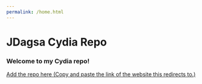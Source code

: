 ```yaml
---
permalink: /home.html
---
```

# JDagsa Cydia Repo

### **Welcome to my Cydia repo!**

[Add the repo here (Copy and paste the link of the website this redirects to.)](https://jdagsa.github.io)
